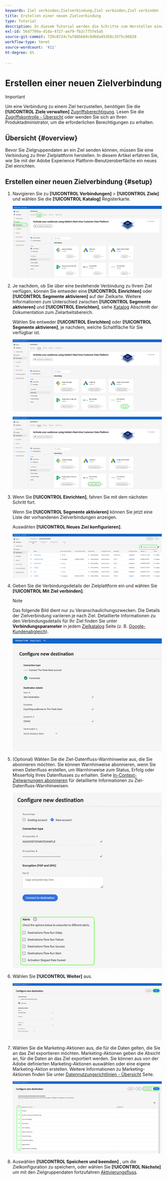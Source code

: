 ```yaml
---
keywords: Ziel verbinden;Zielverbindung;Ziel verbinden;Ziel verbinden
title: Erstellen einer neuen Zielverbindung
type: Tutorial
description: In diesem Tutorial werden die Schritte zum Herstellen einer Verbindung zu einem Ziel in Adobe Experience Platform aufgeführt
exl-id: 56d7799a-d1da-4727-ae79-fb2c775fe5a5
source-git-commit: 729c0724c7af88bb69c9d68a45d58c3575c90828
workflow-type: tm+mt
source-wordcount: '411'
ht-degree: 6%

---
```


# Erstellen einer neuen Zielverbindung

>[!IMPORTANT]
> 
>Um eine Verbindung zu einem Ziel herzustellen, benötigen Sie die **[!UICONTROL Ziele verwalten]** [Zugriffsberechtigung](/help/access-control/home.md#permissions). Lesen Sie die [Zugriffskontrolle - Übersicht](/help/access-control/ui/overview.md) oder wenden Sie sich an Ihren Produktadministrator, um die erforderlichen Berechtigungen zu erhalten.

## Übersicht {#overview}

Bevor Sie Zielgruppendaten an ein Ziel senden können, müssen Sie eine Verbindung zu Ihrer Zielplattform herstellen. In diesem Artikel erfahren Sie, wie Sie mit der Adobe Experience Platform-Benutzeroberfläche ein neues Ziel einrichten.

## Erstellen einer neuen Zielverbindung {#setup}

1. Navigieren Sie zu **[!UICONTROL Verbindungen]** > **[!UICONTROL Ziele]** und wählen Sie die **[!UICONTROL Katalog]** Registerkarte.

   ![Katalogseite](../assets/ui/connect-destinations/catalog.png)

1. Je nachdem, ob Sie über eine bestehende Verbindung zu Ihrem Ziel verfügen, können Sie entweder eine **[!UICONTROL Einrichten]** oder **[!UICONTROL Segmente aktivieren]** auf der Zielkarte. Weitere Informationen zum Unterschied zwischen **[!UICONTROL Segmente aktivieren]** und **[!UICONTROL Einrichten]**, siehe [Katalog](../ui/destinations-workspace.md#catalog) Abschnitt der Dokumentation zum Zielarbeitsbereich.

   Wählen Sie entweder **[!UICONTROL Einrichten]** oder **[!UICONTROL Segmente aktivieren]**, je nachdem, welche Schaltfläche für Sie verfügbar ist.

   ![Katalogseite](../assets/ui/connect-destinations/set-up.png)

   ![Aktivieren von Segmenten](../assets/ui/connect-destinations/activate-segments.png)

1. Wenn Sie **[!UICONTROL Einrichten]**, fahren Sie mit dem nächsten Schritt fort.

   Wenn Sie **[!UICONTROL Segmente aktivieren]** können Sie jetzt eine Liste der vorhandenen Zielverbindungen anzeigen.

   Auswählen **[!UICONTROL Neues Ziel konfigurieren]**.

   ![Neues Ziel konfigurieren](../assets/ui/connect-destinations/configure-new-destination.png)

1. Geben Sie die Verbindungsdetails der Zielplattform ein und wählen Sie **[!UICONTROL Mit Ziel verbinden]**.

   >[!NOTE]
   >
   >Das folgende Bild dient nur zu Veranschaulichungszwecken. Die Details der Zielverbindung variieren je nach Ziel. Detaillierte Informationen zu den Verbindungsdetails für Ihr Ziel finden Sie unter **Verbindungsparameter** in jedem [Zielkatalog](../catalog/overview.md) Seite (z. B. [Google-Kundenabgleich](..//catalog/advertising/google-customer-match.md#parameters)).

   ![Mit Ziel verbinden](../assets/ui/connect-destinations/connect-destination.png)

1. (Optional) Wählen Sie die Ziel-Datenfluss-Warnhinweise aus, die Sie abonnieren möchten. Sie können Warnhinweise abonnieren, wenn Sie einen Datenfluss erstellen, um Warnhinweise zum Status, Erfolg oder Misserfolg Ihres Datenflusses zu erhalten. Siehe [In-Context-Zielwarnungen abonnieren](alerts.md) für detaillierte Informationen zu Ziel-Datenfluss-Warnhinweisen.

   ![Benutzeroberflächenbild mit den kontextbezogenen Ziel-Warnhinweisoptionen für Abonnements](../assets/ui/connect-destinations/subscribe-to-alerts.png)

1. Wählen Sie **[!UICONTROL Weiter]** aus.

   ![Mit Ziel verbinden](../assets/ui/connect-destinations/next.png)

1. Wählen Sie die Marketing-Aktionen aus, die für die Daten gelten, die Sie an das Ziel exportieren möchten. Marketing-Aktionen geben die Absicht an, für die Daten an das Ziel exportiert werden. Sie können aus von der Adobe definierten Marketing-Aktionen auswählen oder eine eigene Marketing-Aktion erstellen. Weitere Informationen zu Marketing-Aktionen finden Sie unter [Datennutzungsrichtlinien - Übersicht](../../data-governance/policies/overview.md) Seite.

   ![Marketingaktionen auswählen](../assets/ui/connect-destinations/governance.png)

1. Auswählen **[!UICONTROL Speichern und beenden]** , um die Zielkonfiguration zu speichern, oder wählen Sie **[!UICONTROL Nächste]** um mit den Zielgruppendaten fortzufahren [Aktivierungsfluss](activation-overview.md).